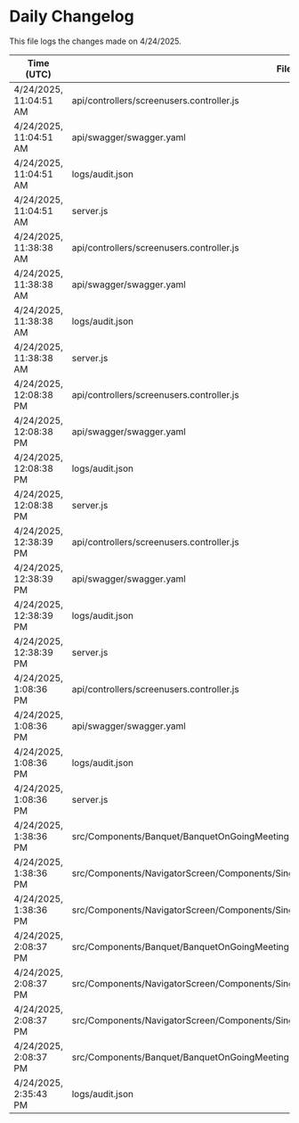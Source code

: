 # Daily Changelog

This file logs the changes made on 4/24/2025.

| Time (UTC)             | Files Modified                    | Changes (Addition/Deletion) |
|------------------------|-----------------------------------|-----------------------------|
| 4/24/2025, 11:04:51 AM | api/controllers/screenusers.controller.js | 9 Additions & 9 Deletions |
| 4/24/2025, 11:04:51 AM | api/swagger/swagger.yaml | 4 Additions & 4 Deletions |
| 4/24/2025, 11:04:51 AM | logs/audit.json | 15 Additions & 15 Deletions |
| 4/24/2025, 11:04:51 AM | server.js | 12 Additions & 12 Deletions |
| 4/24/2025, 11:38:38 AM | api/controllers/screenusers.controller.js | 9 Additions & 9 Deletions|
| 4/24/2025, 11:38:38 AM | api/swagger/swagger.yaml | 4 Additions & 4 Deletions|
| 4/24/2025, 11:38:38 AM | logs/audit.json | 15 Additions & 15 Deletions|
| 4/24/2025, 11:38:38 AM | server.js | 12 Additions & 12 Deletions|
| 4/24/2025, 12:08:38 PM | api/controllers/screenusers.controller.js | 9 Additions & 9 Deletions|
| 4/24/2025, 12:08:38 PM | api/swagger/swagger.yaml | 4 Additions & 4 Deletions|
| 4/24/2025, 12:08:38 PM | logs/audit.json | 15 Additions & 15 Deletions|
| 4/24/2025, 12:08:38 PM | server.js | 12 Additions & 12 Deletions|
| 4/24/2025, 12:38:39 PM | api/controllers/screenusers.controller.js | 9 Additions & 9 Deletions|
| 4/24/2025, 12:38:39 PM | api/swagger/swagger.yaml | 4 Additions & 4 Deletions|
| 4/24/2025, 12:38:39 PM | logs/audit.json | 15 Additions & 15 Deletions|
| 4/24/2025, 12:38:39 PM | server.js | 12 Additions & 12 Deletions|
| 4/24/2025, 1:08:36 PM | api/controllers/screenusers.controller.js | 9 Additions & 9 Deletions|
| 4/24/2025, 1:08:36 PM | api/swagger/swagger.yaml | 4 Additions & 4 Deletions|
| 4/24/2025, 1:08:36 PM | logs/audit.json | 15 Additions & 15 Deletions|
| 4/24/2025, 1:08:36 PM | server.js | 12 Additions & 12 Deletions|
| 4/24/2025, 1:38:36 PM | src/Components/Banquet/BanquetOnGoingMeetingDisplay.js | 4 Additions & 1 Deletions|
| 4/24/2025, 1:38:36 PM | src/Components/NavigatorScreen/Components/SingleMRCard/CardBodyNoImageRed/CardBodyNoImageRed.js | 2 Additions & 2 Deletions|
| 4/24/2025, 1:38:36 PM | src/Components/NavigatorScreen/Components/SingleMRCard/SingleNoImageCardRed.js | 1 Additions & 1 Deletions|
| 4/24/2025, 2:08:37 PM | src/Components/Banquet/BanquetOnGoingMeetingDisplay.js | 56 Additions & 10 Deletions|
| 4/24/2025, 2:08:37 PM | src/Components/NavigatorScreen/Components/SingleMRCard/CardBodyNoImageRed/CardBodyNoImageRed.js | 2 Additions & 2 Deletions|
| 4/24/2025, 2:08:37 PM | src/Components/NavigatorScreen/Components/SingleMRCard/SingleNoImageCardRed.js | 1 Additions & 1 Deletions|
| 4/24/2025, 2:08:37 PM | src/Components/Banquet/BanquetOnGoingMeetingDisplay.css | 0 Additions & 0 Deletions|
| 4/24/2025, 2:35:43 PM | logs/audit.json | 15 Additions & 15 Deletions|
